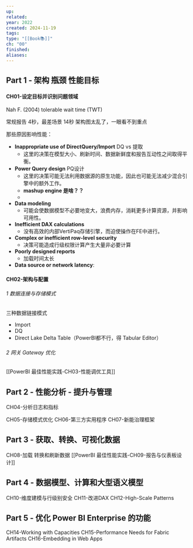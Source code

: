 ```yaml
---
up: 
related: 
year: 2022
created: 2024-11-19
tags: 
type: "[[Book📚]]"
ch: "00"
finished: 
aliases:
---
```


##  Part 1 - 架构 瓶颈 性能目标

#### CH01-设定目标并识别问题领域

Nah F. (2004) 
tolerable wait time (TWT) 

常规报告 4秒，最差场景 14秒
架构图太乱了，一眼看不到重点


那些原因影响性能：

- **Inappropriate use of DirectQuery/Import**  DQ vs 提取
	- 这里的决策在模型大小、刷新时间、数据新鲜度和报告互动性之间取得平衡。
- **Power Query design** PQ设计
	- 这里的决策可能无法利用数据源的原生功能，因此也可能无法减少混合引擎中的额外工作。
	- **mashup engine 是啥？？**
	- 
- **Data modeling**
	- 可能会使数据模型不必要地变大，浪费内存，消耗更多计算资源，并影响可用性。
- **Inefficient DAX calculations**
	- 没有高效的内部VertiPaq存储引擎，而迫使操作在FE中进行。
- **Complex or inefficient row-level security**
	- 决策可能造成行级权限计算产生大量非必要计算
- **Poorly designed reports**
	- 加载时间太长
- **Data source or network latency**:

#### CH02-架构与配置


###### 1 数据连接与存储模式

三种数据链接模式

- Import
- DQ
- Direct Lake Delta Table（PowerBI都不行，得 Tabular Editor）

###### 2 网关 Gateway 优化




[[PowerBI 最佳性能实践-CH03-性能调优工具]]





## Part 2 - 性能分析 - 提升与管理

CH04-分析日志和指标




CH05-存储模式优化
CH06-第三方实用程序
CH07-新能治理框架


## Part 3 - 获取、转换、可视化数据

CH08-加载 转换和刷新数据
[[PowerBI 最佳性能实践-CH09-报告与仪表板设计]]

## Part 4 - 数据模型、计算和大型语义模型

CH10-维度建模与行级别安全
CH11-改进DAX
CH12-High-Scale Patterns
## Part 5 -  优化 Power BI Enterprise 的功能


CH14-Working with Capacities
CH15-Performance Needs for Fabric Artifacts
CH16-Embedding in Web Apps